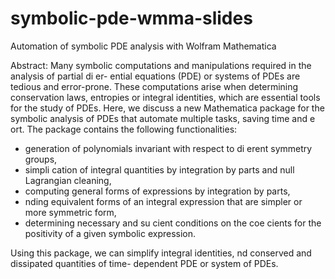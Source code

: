 # symbolic-pde-wmma-slides
Automation of symbolic PDE analysis with Wolfram Mathematica

Abstract: Many symbolic computations and manipulations required in the analysis of partial di er- ential equations (PDE) or systems of PDEs are tedious and error-prone. These computations arise when determining conservation laws, entropies or integral identities, which are essential tools for the study of PDEs. Here, we discuss a new Mathematica package for the symbolic analysis of PDEs that automate multiple tasks, saving time and e ort. The package contains the following functionalities:
- generation of polynomials invariant with respect to di erent symmetry groups,
- simpli cation of integral quantities by integration by parts and null Lagrangian cleaning,
- computing general forms of expressions by integration by parts,
-  nding equivalent forms of an integral expression that are simpler or more symmetric form,
- determining necessary and su cient conditions on the coe cients for the positivity of a given symbolic expression.

Using this package, we can simplify integral identities,  nd conserved and dissipated quantities of time- dependent PDE or system of PDEs.

